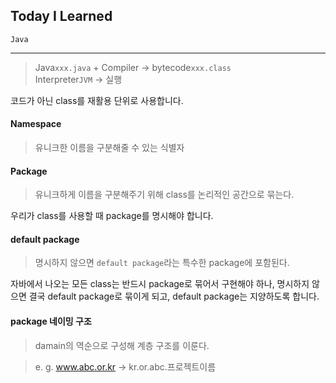 ## Today I Learned

<code>Java</code>

---

> Java<code>xxx.java</code> + Compiler → bytecode<code>xxx.class</code><br>
> Interpreter<code>JVM</code> → 실행

코드가 아닌 class를 재활용 단위로 사용합니다.

#### Namespace
> 유니크한 이름을 구분해줄 수 있는 식별자

#### Package
> 유니크하게 이름을 구분해주기 위해 class를 논리적인 공간으로 묶는다.

우리가 class를 사용할 때 package를 명시해야 합니다.

#### default package
> 명시하지 않으면 <code>default package</code>라는 특수한 package에 포함된다.

자바에서 나오는 모든 class는 반드시 package로 묶어서 구현해야 하나, 명시하지 않으면 결국 default package로 묶이게 되고, default package는 지양하도록 합니다.

#### package 네이밍 구조
> damain의 역순으로 구성해 계층 구조를 이룬다.

> e. g. www.abc.or.kr → kr.or.abc.프로젝트이름
